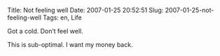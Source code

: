 Title: Not feeling well
Date: 2007-01-25 20:52:51
Slug: 2007-01-25-not-feeling-well
Tags: en, Life


Got a cold. Don’t feel well.

This is sub-optimal. I want my money back.
